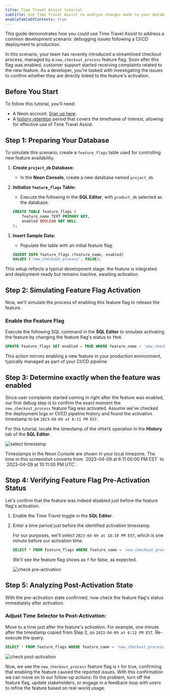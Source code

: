 ```yaml
---
title: Time Travel Assist tutorial
subtitle: Use Time Travel Assist to analyze changes made to your database over time
enableTableOfContents: true
---
```


This guide demonstrates how you could use Time Travel Assist to address a common development scenario: debugging issues following a CI/CD deployment to production.

In this scenario, your team has recently introduced a streamlined checkout process, managed by a `new_checkout_process` feature flag. Soon after this flag was enabled, customer support started receiving complaints related to the new feature. As a developer, you're tasked with investigating the issues to confirm whether they are directly linked to the feature's activation.

## Before You Start
To follow this tutorial, you'll need:
- A Neon account. [Sign up here](/docs/get-started-with-neon/signing-up).
- A [history retention](/docs/manage/projects#configure-history-retention) period that covers the timeframe of interest, allowing for effective use of Time Travel Assist.


## Step 1: Preparing Your Database
To simulate this scenario, create a `feature_flags` table used for controlling new feature availability.

1. **Create `project_db` Database:**
   - In the **Neon Console**, create a new database named `project_db`.

2. **Initialize `feature_flags` Table:**
   - Execute the following in the **SQL Editor**, with `product_db` selected as the database:

    ```sql
    CREATE TABLE feature_flags (
        feature_name TEXT PRIMARY KEY,
        enabled BOOLEAN NOT NULL
    );
    ```

3. **Insert Sample Data:**
   - Populate the table with an initial feature flag:

    ```sql
    INSERT INTO feature_flags (feature_name, enabled)
    VALUES ('new_checkout_process', FALSE);
    ```

This setup reflects a typical development stage: the feature is integrated and deployment-ready but remains inactive, awaiting activation.

## Step 2: Simulating Feature Flag Activation

Now, we'll simulate the process of enabling this feature flag to release the feature.

### Enable the Feature Flag

Execute the following SQL command in the **SQL Editor** to simulate activating the feature by changing the feature flag's status to `TRUE`.

```sql
UPDATE feature_flags SET enabled = TRUE WHERE feature_name = 'new_checkout_process';
```

This action mirrors enabling a new feature in your production environment, typically managed as part of your CI/CD pipeline.

## Step 3: Determine exactly when the feature was enabled

Since user complaints started coming in right after the feature was enabled, our first debug step is to confirm the exact moment the `new_checkout_process` feature flag was activated. Assume we've checked the deployment logs or CI/CD pipeline history and found the activation timestamp to be `2023-04-09 at 6:11 PM EST`.

For this tutorial, locate the timestamp of the `UPDATE` operation in the **History** tab of the **SQL Editor**:

![select timestamp](/docs/guides/time_travel_tutorial_activation.png)

<Admonition type="note">
Timestamps in the Neon Console are shown in your local timezone. The time in this screenshot converts from `2023-04-09 at 6:11:00:00 PM EST` to `2023-04-09 at 10:11:00 PM UTC`.
</Admonition>

## Step 4: Verifying Feature Flag Pre-Activation Status

Let's confirm that the feature was indeed disabled just before the feature flag's activation.

1. Enable the Time Travel toggle in the **SQL Editor**.

1. Enter a time period just before the identified activation timestamp.

    For our purposes, we'll select `2023-04-09 at 18:10 PM EST`, which is one minute before our activation time.

    ```sql
    SELECT * FROM feature_flags WHERE feature_name = 'new_checkout_process';
    ```

    We'll see the feature flag shows as `f` for false, as expected.

    ![check pre-activation](/docs/guides/time_travel_tutorial_before.png)

## Step 5: Analyzing Post-Activation State

With the pre-activation state confirmed, now check the feature flag's status immediately after activation.

### Adjust Time Selector to Post-Activation:

 Move to a time just after the feature's activation. For example, one minute after the timestamp copied from Step 2, so `2023-04-09 at 6:12 PM EST`. Re-execute the query.

```sql
SELECT * FROM feature_flags WHERE feature_name = 'new_checkout_process';
```

![check post-activation](/docs/guides/time_travel_tutorial_after.png)

 Now, we see the `new_checkout_process` feature flag is `t` for true, confirming that enabling the feature caused the reported issues. With this confirmation we can move on to our follow-up actions: fix the problem, turn off the feature flag, update stakeholders, or engage in a feedback loop with users to refine the feature based on real-world usage.
